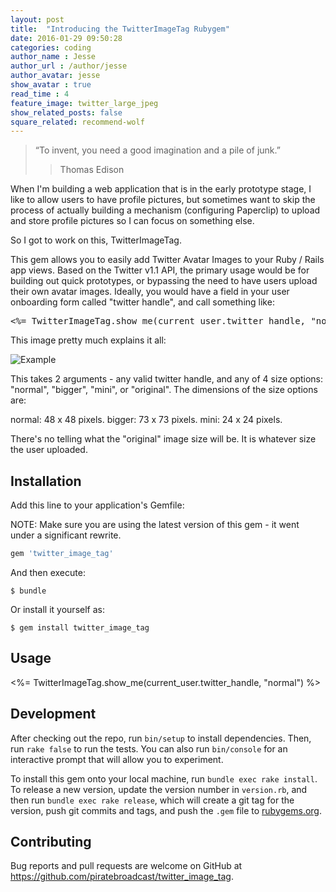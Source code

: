 ```yaml
---
layout: post
title:  "Introducing the TwitterImageTag Rubygem"
date: 2016-01-29 09:50:28
categories: coding
author_name : Jesse
author_url : /author/jesse
author_avatar: jesse
show_avatar : true
read_time : 4
feature_image: twitter_large_jpeg
show_related_posts: false
square_related: recommend-wolf
---
```

> “To invent, you need a good imagination and a pile of junk.”
> > Thomas Edison

When I'm building a web application that is in the early prototype stage, I like to allow users to have profile pictures, but sometimes want to skip the process of actually building a mechanism (configuring Paperclip) to upload and store profile pictures so I can focus on something else.

So I got to work on this, TwitterImageTag.

This gem allows you to easily add Twitter Avatar Images to your Ruby / Rails app views. Based on the Twitter v1.1 API, the primary usage would be for building out quick prototypes, or bypassing the need to have users upload their own avatar images. Ideally, you would have a field in your user onboarding form called "twitter handle", and call something like:

<pre>
<%= TwitterImageTag.show_me(current_user.twitter_handle, "normal") %>
</pre>

This image pretty much explains it all:

![Example](https://pbs.twimg.com/media/CZ1x9D1VAAEWITQ.png:large "Example")

This takes 2 arguments - any valid twitter handle, and any of 4 size options:
"normal", "bigger", "mini", or "original". The dimensions of the size options are:

normal: 48 x 48 pixels.
bigger: 73 x 73 pixels.
mini:   24 x 24 pixels.


There's no telling what the "original" image size will be. It is whatever
size the user uploaded.



## Installation

Add this line to your application's Gemfile:

NOTE: Make sure you are using the latest version of this gem - it went under a
significant rewrite.

```ruby
gem 'twitter_image_tag'
```

And then execute:

    $ bundle

Or install it yourself as:

    $ gem install twitter_image_tag

## Usage

<%= TwitterImageTag.show_me(current_user.twitter_handle, "normal") %>

## Development

After checking out the repo, run `bin/setup` to install dependencies. Then, run `rake false` to run the tests. You can also run `bin/console` for an interactive prompt that will allow you to experiment.

To install this gem onto your local machine, run `bundle exec rake install`. To release a new version, update the version number in `version.rb`, and then run `bundle exec rake release`, which will create a git tag for the version, push git commits and tags, and push the `.gem` file to [rubygems.org](https://rubygems.org).

## Contributing

Bug reports and pull requests are welcome on GitHub at https://github.com/piratebroadcast/twitter_image_tag.
